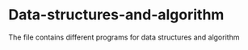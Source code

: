 # Data-structures-and-algorithm
The file contains different programs for data structures and algorithm
